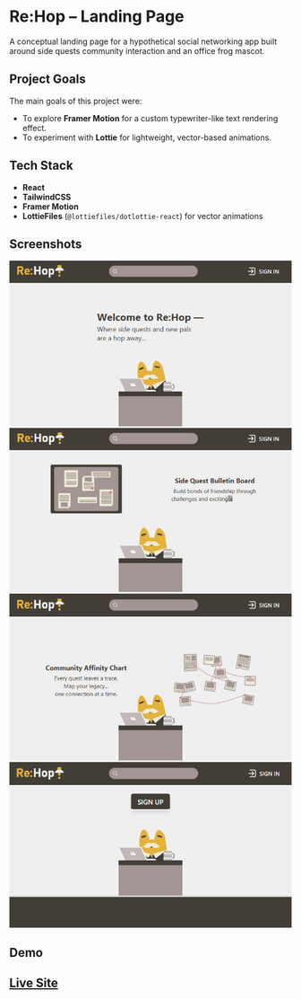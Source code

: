 # Re:Hop – Landing Page 

A conceptual landing page for a hypothetical social networking app built around side quests community interaction and an office frog mascot.

## Project Goals

The main goals of this project were:

- To explore **Framer Motion** for a custom typewriter-like text rendering effect.
- To experiment with **Lottie** for lightweight, vector-based animations.

## Tech Stack

- **React**
- **TailwindCSS**
- **Framer Motion**
- **LottieFiles** (`@lottiefiles/dotlottie-react`) for vector animations

## Screenshots

<div align="center">
  <img src="./screenshots/screenshot1.png" alt="Screenshot 1" width="600" />
  <img src="./screenshots/screenshot2.png" alt="Screenshot 2" width="600" />
  <img src="./screenshots/screenshot3.png" alt="Screenshot 3" width="600" />
  <img src="./screenshots/screenshot4.png" alt="Screenshot 4" width="600" />
</div>

## Demo

[Live Site](https://jelemy.github.io/rehop-landing)
---